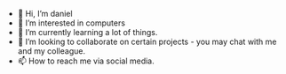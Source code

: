 - 👋 Hi, I’m daniel
- 👀 I’m interested in computers 
- 🌱 I’m currently learning a lot of things. 
- 💞️ I’m looking to collaborate on certain projects - you may chat with me and my colleague.
- 📫 How to reach me via social media. 


<!---
Blackpenredpen/Blackpenredpen is a ✨ special ✨ repository because its `README.md` (this file) appears on your GitHub profile.
You can click the Preview link to take a look at your changes.
--->
